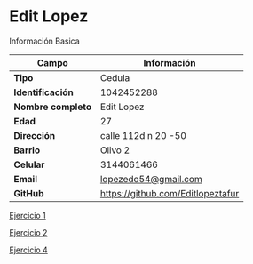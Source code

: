 # Edit Lopez 
Información Basica

| Campo | Información |
| --- | --- |
| **Tipo** | Cedula |
| **Identificación** | 1042452288 |
| **Nombre completo** | Edit Lopez |
| **Edad** | 27 |
| **Dirección** | calle 112d n 20 -50 |
| **Barrio** | Olivo 2|
| **Celular** | 3144061466 |
| **Email** | lopezedo54@gmail.com |
| **GitHub** | https://github.com/Editlopeztafur |

[Ejercicio 1](/edit_lopez/ejercicios.md)

[Ejercicio 2](/edit_lopez/ejercicios2.md)

[Ejercicio 4](/edit_lopez/ejercicio4.md)
